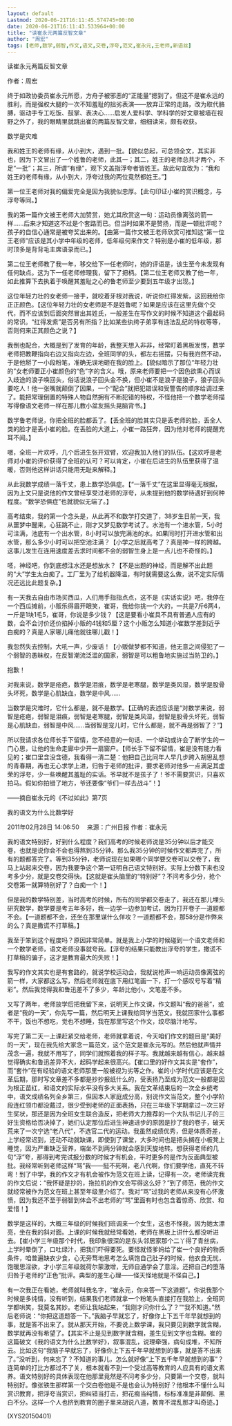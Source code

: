 ```yaml
---
layout: default
Lastmod: 2020-06-21T16:11:45.574745+00:00
date: 2020-06-21T16:11:43.533964+00:00
title: "读崔永元两篇反智文章"
author: "周宏"
tags: [老师,数学,弱智,作文,语文,交卷,浮夸,范文,崔永元,王老师,新语丝]
---
```


读崔永元两篇反智文章

作者：周宏

终于如政协委员崔永元所愿，方舟子被邪恶的“正能量”摁到了。但这不是崔永远的胜利，而是强权大腿的一次不知羞耻的拙劣表演——放弃正常的走路，改为取代胳膊，驱动手专工吃饭、鼓掌、表决心……启发人爱科学、学科学的好文章被墙在视野之外了，我的眼睛里就跳出崔的两篇反智文章，细细读来，颇有收获。

数学是灾难

我和姓王的老师有缘，从小到大，遇到一批。【貌似总起，可总领全文，其实非也，因为下文冒出了一个姓鲁的老师，此其一；其二，姓王的老师总共才两个，不足“一批”；其三，所谓“有缘”，观下文盖指浮夸者皆姓王。故此句宜改为：“我和姓王的老师有缘，从小到大，浮夸过我的两位竟然都姓王。”】

第一位王老师对我的偏爱完全是因为我貌似忠厚。【此句印证小崔的赏识概念，与浮夸等同。】

我的第一篇作文被王老师大加赞赏，她尤其欣赏这一句：运动员像离弦的箭一样……后来才知道这不过是个套路而已。但当时如果不是赞扬，而是一顿批评呢？孩子的自信心通常是被夸奖出来的。【由第一篇作文被王老师欣赏可推知这“第一位王老师”应该是其小学中年级的老师，低年级何来作文？特别是小崔的低年级，那时顶多是背背毛主席语录而已。】

第二位王老师教了我一年，移交给下一任老师时，她的评语是，该生至今未发现有任何缺点。这为下一任老师修理我，留下了把柄。【第二位王老师又教了他一年，如此推算下去执着于唤醒其羞耻之心的鲁老师至少要到五年级才出现。】

这位年轻力壮的女老师一接手，就咬着牙根对我说，听说你红得发紫，这回我给你正正颜色。【这位年轻力壮的女老师是不是姓鲁呢？如果是应该在这里先做个交代，而不应该到后面突然冒出其姓氏，一般差生在写作文的时候不知道这个最起码的常识。“红得发紫”是否另有所指？比如某些纨绔子弟享有违法乱纪的特权等等，否则何来正其颜色之说？】

我倒也配合，大概是到了发育的年龄，我整天想入非非，经常盯着黑板发愣，数学老师把教鞭指向右边又指向左边，全班同学的头，都左右摇摆，只有我岿然不动，于是他掰了一小段粉笔，准确无误地砸在我的脸上。【貌似暗示了那位“年轻力壮的”女老师要正小崔颜色的“色”字的含义。哦，原来老师要把一个因色欲熏心而误入歧途的浪子唤回头，俗话说浪子回头金不换，但小崔不是浪子是狼子，狼子回头要吃人！他一张嘴就颠倒了因果，一个“配合”就把犯错误和受警告的顺序给调过来了。能把常理倒置的特殊人物自然拥有不断犯错的特权，不怪他把一个数学老师描写得像语文老师一样在那儿教小盆友摇头晃脑背书。】

数学鲁老师说，你把全班的脸都丢了。【丢全班的脸其实只是丢老师的脸，丢全人类的脸才是丢小崔的脸。在丢脸的大道上，小崔一路狂奔，因为他对老师的提醒充耳不闻。】

嗷，全班一片欢呼，几个后进生张开双臂，欢迎我加入他们的队伍。【这欢呼是老师对小崔的评价获得了全班的认可？可以肯定，小崔在后进生的队伍里获得了温暖，否则他这样讲话只能用无耻来解释。】

从此我数学成绩一落千丈，患上数学恐俱症。【“一落千丈”在这里显得毫无根据，因为上文只是说他的作文曾经享受过老师的浮夸，从未提到他的数学待遇好到何种程度。“数学恐俱症”也就貌似无端了。】

高考结束，我的第一个念头是，从此再不和数学打交道了，38岁生日前一天，我从噩梦中醒来，心狂跳不止，刚才又梦见数学考试了。水池有一个进水管，5小时可注满，池底有一个出水管，8小时可以放完满池的水。如果同时打开进水管和出水管，那么多少小时可以把空池注满？【小学之后就高考了？真是神一样的跨越。这事儿发生在连用速度差去求时间都不会的弱智生身上是一点儿也不奇怪的。】

呸，神经吧，你到底想注水还是想放水？【不是出题的神经，而是解不出此题的“大”学生太白痴了。工厂里为了给机器降温，有时就需要这么做，说不定实际情况还远比此题复杂。】

有一天我去自由市场买西瓜，人们用手指指点点，这不是《实话实说》吧，我停在一个西瓜摊前，小贩乐得眉开眼笑，崔哥，我给你挑一个大的，一共是7斤6两4，一斤是1块1毛5，崔哥，你说是多少钱？【这是要看小崔具不具有普通人应有的数，会不会讨价还价掐掉小贩的4钱和5厘？这个小贩怎么知道小崔数学差到近乎白痴的？真是人家哪儿痛他就往哪儿戳！】

我忽然失去控制，大吼一声，少废话！【小贩做梦都不知道，他无意之间侵犯了一个弱智的愚昧权，在反智潮流泛滥的国家，弱智是可以粗鲁地实施过当防卫的。】

抱歉！

对我来说，数学是疮疤，数学是泪痕，数学是老寒腿，数学是类风湿，数学是股骨头坏死，数学是心肌缺血，数学是中风……

当数学是灾难时，它什么都是，就不是数学。【正确的表述应该是“对数学来说，弱智是疮疤，弱智是泪痕，弱智是老寒腿，弱智是类风湿，弱智是股骨头坏死，弱智是心肌缺血，弱智是中风……当弱智是宠儿时，它什么都是，就不再是弱智了？”】

所以我请求各位师长手下留情，您不经意的一句话、一个举动或许会了断学生的一门心思，让他的生命走廊中少开一扇窗户。【师长手下留不留情，崔是没有能力看见的；崔口里含没含德，我看得一清二楚：他把自己比同年人早几步跨入胡思乱想的青春期，再也无心求学上进，归咎于老师的批评，要求老师对他多一点满足其虚荣的浮夸，少一些唤醒其羞耻的实话。爷早就不是孩子了！爷不需要赏识，只喜欢拍马。假如你拍错了地方，爷还要像“爷们一样去战斗”！】

——摘自崔永元的《不过如此》第7页

我的语文为什么比数学好

2011年02月28日 14:06:50 　来源：广州日报  作者：崔永元

我的语文特别好，好到什么程度？我们高考的时候老师说是35分钟以后才能交卷，也就是说你会不会也得熬到35分钟。那么我35分钟的时候作文都弄完了，所有的题都答完了。等到35分钟，老师说现在如果哪个同学要交卷可以交卷了，我马上站起来交卷，因为我要争这个第一证明自己语文特别好。实际上分数下来也没考多少分，就是交卷交得快。【这就是崔头脑里的“特别好”？不问考多少分，抢个交卷第一就算特别好了？白痴一个！】

但是我的数学特别差，当时高考的时候，所有的同学都交卷走了，我还在那儿埋头研究数学，数学要是考五年多好，我一边学一边参加考试，因为打开卷子一道题都不会。【一道题都不会，还坐在那里谋什么佯攻？一道题都不会，那58分是作弊来的么？真是撒谎不打草稿。】

我至于笨到这个程度吗？原因非常简单。就是我上小学的时候碰到一个语文老师和一个数学老师，语文老师没事就夸我。【浮夸的结果只能教出浮夸的学生，撒谎不打草稿的骗子，这才是教育最大的失败！】

我写的作文其实也是有套路的，就说学校运动会，我就说枪声一响运动员像离弦的箭一样，大家都这么写，然后老师就在底下用红笔画一下，打一个感叹号写着“精彩”。然后我觉得我和鲁迅差不了多少，年龄比他小，文笔差不多。

又写了两年，老师放学后把我留下来，说明天上作文课，作文题叫“我的爸爸”，或者是“我的一天”，你先写一篇，然后明天上课我给同学当范文。我就回家什么事都不干，饭也不想吃，觉也不想睡，我在那里写这个作文，绞尽脑汁地写。

写完了第二天一上课赶紧交给老师，老师就拿着说，今天咱们作文的题目是“美好的一天”，现在我先给大家念一篇范文，这个范文是崔永元写的。然后他就声情并茂念一遍，我就不用写了，同学们就照着我的样子写。我就越来越有信心，越来越觉得确实和鲁迅差异不大，起码学起来很高兴。【崔口里的好作文其实是“套作”，而“套作”在有经验的语文老师那里一般被视为劣等之作。崔的小学时代应该是在文革后期，那时写文章差不多都是抄抄报纸什么的，受表扬乃至成为范文一般都是因为根正苗红，和语文的实际水平没有多大关系。我在文革结束后的一次全乡统考中，语文成绩名列全乡第三，但因本人家庭成分高，别说作文当范文，整个小学阶段连红领巾都没戴过，很少受到老师的正面表扬，只在三年级下学期拿过一次三好生奖状，那还是因为全班女生联合造反，把老师大力推荐的一个大队书记儿子的三好生资格给否决掉了，她们认定那位后进生神速进步的原因是抄了我的卷子，破天荒来了一次宁选“老八代”，不选官二代的运动。我虽然成绩优秀，但是体质奇差，上学经常迟到，还动不动就缺课，即使到了课堂，大多时间也是把头搁在小板凳上睡觉，因为严重缺乏营养，端坐不到两分钟就会感到天旋地转。想获得老师的几句“浮”夸，那得到考完试报分数的时候才有机会，平时更多的是作为反面典型被批。我经常听到老师这样“骂”我——挺不死啊，老八代啊，你们要学他，直死不转弯！到了中学，我的作文才有机会被作为范文在班上读，记得有一次，老师读完我的作文后说：“我怀疑是抄的，拖拉机的作文会写得这么好？”到了师范，我的作文就经常被作为范文在班上甚至年级里介绍了。我对“骂”过我的老师从来没有心怀激愤，因为我还不至于弱智到体会不出老师的“骂”里面有时也包含着惊奇、欣赏、和爱惜！】

数学是这样的，大概三年级的时候我们班调来一个女生，这也不怪我，因为她太漂亮，坐在我的斜对面。上课的时候我就经常看她，老师在黑板上讲什么都没听进去。【崔小学三年级那个时代，我印象很深的是东头邻居家那个二丫得了青丝病，上学时晕倒了，口吐绿汁，把我们吓得要死。要怪就怪爹妈给了崔一个良好的物质条件，咱普遍缺衣少食，心无旁骛地思考怎么填饱自己肚子的时候，他衣食无忧，饱暖思淫欲，才小学三年级就荷尔蒙激增，无师自通学会了意淫。还把自己的堕落归咎于老师的“正色”批评。典型的差生心理——怪天怪地就是不怪自己。】

有一次我正在看她，老师就叫我名字，“崔永元，你来答一下这道题”。你说我那个时候是多纯情，没有听到，结果我们老师就拿一个粉笔头直接打在我脸上，全班同学都哄笑，我莫名其妙。老师让我站起来，“我刚才问你什么了？”“我不知道。”然后老师说：“你把这道题答一下。”我脑子早就忘了，好像你上下五千年早就想到的事，就是答不出来了。就从那天开始，不要说上数学课，我只要见到数字就含糊，数学就再没有希望了。【其实不止是见到数字就含糊，差生见到文字也含糊。崔的这篇破文《我的语文为什么比数学好》，叙事混乱，说理牵强，病句成堆，不知所云。比如这句“我脑子早就忘了，好像你上下五千年早就想到的事，就是答不出来了。”没听到，何来忘了？不知道的事儿，怎么就好像“上下五千年早就想到的事”？连简单的打比方都过不了关，根本就看不到一个受过高等教育的人应具有的语文素养。语文特别好的具体表现在他那里竟然是不问考多少分，只要第一个交卷，就叫特别好。像张铁生那样第一个交白卷他是不是也会认为特别好？他根本不懂什么叫赏识教育，把浮夸当赏识，把纠错当打击，把花痴当纯情，标标准准是非颠倒、黑白不分。这样一个人也挤到教育的圈子里来胡说八道，教育不混乱那才叫奇迹。】

(XYS20150401)

